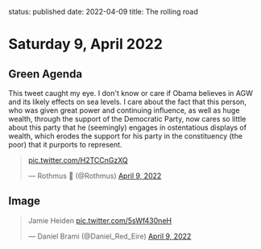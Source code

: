 status: published
date: 2022-04-09
title: The rolling road

# Saturday  9, April 2022


## Green Agenda

This tweet caught my eye.
I don't know or care if Obama believes in AGW and its likely effects on sea levels.
I care about the fact that this person, who was given great power and continuing influence, as well as huge wealth, through the support of the Democratic Party, 
now cares so little about this party that he (seemingly) engages in ostentatious displays of wealth, which erodes the support for his party in the constituency (the poor) that it purports to represent.

<blockquote class="twitter-tweet"><p lang="und" dir="ltr"><a href="https://t.co/H2TCCnGzXQ">pic.twitter.com/H2TCCnGzXQ</a></p>&mdash; Rothmus 🏴 (@Rothmus) <a href="https://twitter.com/Rothmus/status/1512806978577391627?ref_src=twsrc%5Etfw">April 9, 2022</a></blockquote> <script async src="https://platform.twitter.com/widgets.js" charset="utf-8"></script> 

## Image

<blockquote class="twitter-tweet"><p lang="nl" dir="ltr">Jamie Heiden <a href="https://t.co/5sWf430neH">pic.twitter.com/5sWf430neH</a></p>&mdash; Daniel Brami (@Daniel_Red_Eire) <a href="https://twitter.com/Daniel_Red_Eire/status/1512797275503878144?ref_src=twsrc%5Etfw">April 9, 2022</a></blockquote> <script async src="https://platform.twitter.com/widgets.js" charset="utf-8"></script> 
